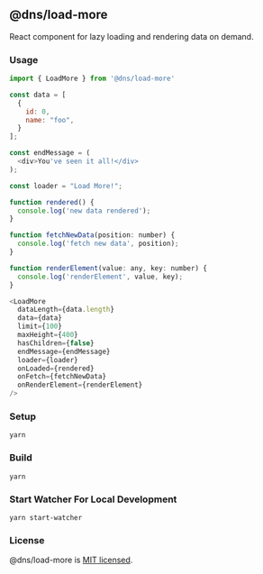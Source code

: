 ## @dns/load-more

React component for lazy loading and rendering data on demand.

### Usage

```javascript
import { LoadMore } from '@dns/load-more'

const data = [
  {
    id: 0,
    name: "foo",
  }
];

const endMessage = (
  <div>You've seen it all!</div>
);

const loader = "Load More!";

function rendered() {
  console.log('new data rendered');
}

function fetchNewData(position: number) {
  console.log('fetch new data', position);
}

function renderElement(value: any, key: number) {
  console.log('renderElement', value, key);
}

<LoadMore
  dataLength={data.length}
  data={data}
  limit={100}
  maxHeight={400}
  hasChildren={false}
  endMessage={endMessage}
  loader={loader}
  onLoaded={rendered}
  onFetch={fetchNewData}
  onRenderElement={renderElement}
/>
```

### Setup

```shell
yarn
```

### Build

```shell
yarn
```

### Start Watcher For Local Development

```shell
yarn start-watcher
```

### License

@dns/load-more is [MIT licensed](./LICENSE).

